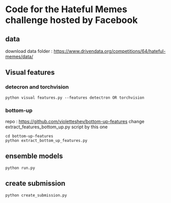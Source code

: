 # Code for the Hateful Memes challenge hosted by Facebook 

## data  
download data folder : https://www.drivendata.org/competitions/64/hateful-memes/data/  

## Visual features 
### detecron and torchvision

```
python visual features.py --features detectron OR torchvision
```

### bottom-up  
repo : https://github.com/violetteshev/bottom-up-features
change extract_features_bottom_up.py script by this one 
```
cd bottom-up-features
python extract_bottom_up_features.py
```

## ensemble models
```
python run.py
```

## create submission
```
python create_submission.py
```


